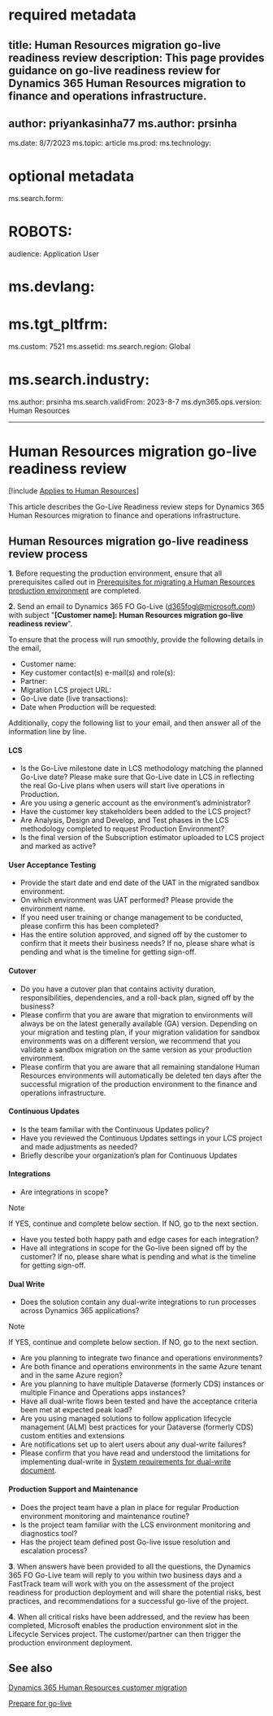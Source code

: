 # required metadata

title: Human Resources migration go-live readiness review
description: This page provides guidance on go-live readiness review for Dynamics 365 Human Resources migration to finance and operations infrastructure.
---
author: priyankasinha77
ms.author: prsinha
---
ms.date: 8/7/2023
ms.topic: article
ms.prod: 
ms.technology: 

# optional metadata

ms.search.form: 
# ROBOTS: 
audience: Application User
# ms.devlang: 

# ms.tgt_pltfrm: 
ms.custom: 7521
ms.assetid: 
ms.search.region: Global
# ms.search.industry: 
ms.author: prsinha
ms.search.validFrom: 2023-8-7
ms.dyn365.ops.version: Human Resources

---

# Human Resources migration go-live readiness review

[!include [Applies to Human Resources](../includes/applies-to-hr.md)]

This article describes the Go-Live Readiness review steps for Dynamics 365 Human Resources migration to finance and operations infrastructure.

## Human Resources migration go-live readiness review process

**1**. Before requesting the production environment, ensure that all prerequisites called out in [Prerequisites for migrating a Human Resources production environment](https://learn.microsoft.com/dynamics365/human-resources/hr-cust-migration#prerequisites-1) are completed.

**2**. Send an email to Dynamics 365 FO Go-Live (d365fogl@microsoft.com) with subject "**[Customer name]: Human Resources migration go-live readiness review**".
   
To ensure that the process will run smoothly, provide the following details in the email,
  - Customer name:
  - Key customer contact(s) e-mail(s) and role(s): 
  - Partner: 
  - Migration LCS project URL:
  - Go-Live date (live transactions):
  - Date when Production will be requested: 

Additionally, copy the following list to your email, and then answer all of the information line by line.

#### LCS
- Is the Go-Live milestone date in LCS methodology matching the planned Go-Live date? Please make sure that Go-Live date in LCS in reflecting the real Go-Live   plans when users will start live operations in Production.
- Are you using a generic account as the environment’s administrator?
- Have the customer key stakeholders been added to the LCS project?
- Are Analysis, Design and Develop, and Test phases in the LCS methodology completed to request Production Environment?
- Is the final version of the Subscription estimator uploaded to LCS project and marked as active?

#### User Acceptance Testing
- Provide the start date and end date of the UAT in the migrated sandbox environment.
- On which environment was UAT performed? Please provide the environment name.
- If you need user training or change management to be conducted, please confirm this has been completed?
- Has the entire solution approved, and signed off by the customer to confirm that it meets their business needs? If no, please share what is pending and what is the timeline for getting sign-off.

#### Cutover
- Do you have a cutover plan that contains activity duration, responsibilities, dependencies, and a roll-back plan, signed off by the business?
- Please confirm that you are aware that migration to environments will always be on the latest generally available (GA) version. Depending on your migration and testing plan, if your migration validation for sandbox environments was on a different version, we recommend that you validate a sandbox migration on the same version as your production environment.
- Please confirm that you are aware that all remaining standalone Human Resources environments will automatically be deleted ten days after the successful migration of the production environment to the finance and operations infrastructure. 

#### Continuous Updates
- Is the team familiar with the Continuous Updates policy?
- Have you reviewed the Continuous Updates settings in your LCS project and made adjustments as needed?
- Briefly describe your organization’s plan for Continuous Updates

#### Integrations
- Are integrations in scope?

> [!NOTE]
> If YES, continue and complete below section. If NO, go to the next section.

- Have you tested both happy path and edge cases for each integration?
- Have all integrations in scope for the Go-live been signed off by the customer? If no, please share what is pending and what is the timeline for getting sign-off.

#### Dual Write
- Does the solution contain any dual-write integrations to run processes across Dynamics 365 applications?

> [!NOTE]
> If YES, continue and complete below section. If NO, go to the next section.

- Are you planning to integrate two finance and operations environments?
- Are both finance and operations environments in the same Azure tenant and in the same Azure region?
- Are you planning to have multiple Dataverse (formerly CDS) instances or multiple Finance and Operations apps instances?
- Have all dual-write flows been tested and have the acceptance criteria been met at expected peak load?
- Are you using managed solutions to follow application lifecycle management (ALM) best practices for your Dataverse (formerly CDS) custom entities and extensions
- Are notifications set up to alert users about any dual-write failures?
- Please confirm that you have read and understood the limitations for implementing dual-write in [System requirements for dual-write document](https://learn.microsoft.com/dynamics365/fin-ops-core/dev-itpro/data-entities/dual-write/dual-write-system-req).
  
 #### Production Support and Maintenance 
- Does the project team have a plan in place for regular Production environment monitoring and maintenance routine?
- Is the project team familiar with the LCS environment monitoring and diagnostics tool?
- Has the project team defined post Go-live issue resolution and escalation process?

**3**. When answers have been provided to all the questions, the Dynamics 365 FO Go-Live team will reply to you within two business days and a FastTrack team will work with you on the assessment of the project readiness for production deployment and will share the potential risks, best practices, and recommendations for a successful go-live of the project.
   
**4**. When all critical risks have been addressed, and the review has been completed, Microsoft enables the production environment slot in the Lifecycle Services project. The customer/partner can then trigger the production environment deployment.

## See also

[Dynamics 365 Human Resources customer migration](https://learn.microsoft.com/dynamics365/human-resources/hr-cust-migration)

[Prepare for go-live](https://learn.microsoft.com/dynamics365/fin-ops-core/fin-ops/imp-lifecycle/prepare-go-live)
